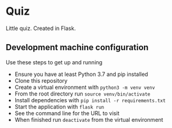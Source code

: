 # Quiz

Little quiz. Created in Flask. 

## Development machine configuration

Use these steps to get up and running

* Ensure you have at least Python 3.7 and pip installed
* Clone this repository
* Create a virtual environment with `python3 -m venv venv`
* From the root directory run `source venv/bin/activate`
* Install dependencies with `pip install -r requirements.txt`
* Start the application with `flask run`
* See the command line for the URL to visit
* When finished run `deactivate` from the virtual environment